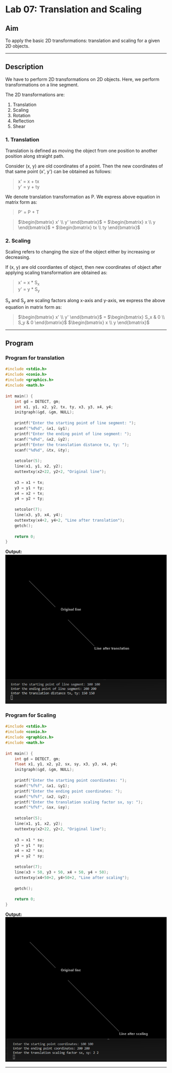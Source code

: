 # Lab 07: Translation and Scaling

## Aim
To apply the basic 2D transformations: translation and scaling for a given 2D objects.

---

## Description
We have to perform 2D transformations on 2D objects. Here, we perform transformations on a line segment.

The 2D transformations are:
1. Translation
2. Scaling
3. Rotation
4. Reflection
5. Shear

### 1. Translation
Translation is defined as moving the object from one position to another position along straight path.

Consider (x, y) are old coordinates of a point. Then the new coordinates of that same point (x', y') can be obtained as follows:  
> x' = x + tx  
y' = y + ty  

We denote translation transformation as P. We express above equation in matrix form as: 
> P' = P + T  

> $\begin{bmatrix} x' \\ y' \end{bmatrix}$ = $\begin{bmatrix} x \\ y \end{bmatrix}$ + $\begin{bmatrix} tx \\ ty \end{bmatrix}$

### 2. Scaling
Scaling refers to changing the size of the object either by increasing or decreasing.

If (x, y) are old coordiantes of object, then new coordinates of object after applying scaling transformation are obtained as: 

> x' = x * S<sub>x</sub>  
y' = y * S<sub>y</sub>  

S<sub>x</sub> and S<sub>y</sub> are scaling factors along x-axis and y-axis, we express the above equation in matrix form as:  

> $\begin{bmatrix} x' \\ y' \end{bmatrix}$ = $\begin{bmatrix} S_x & 0 \\ S_y & 0 \end{bmatrix}$ $\begin{bmatrix} x \\ y \end{bmatrix}$

---

## Program
### Program for translation
```c
#include <stdio.h>
#include <conio.h>
#include <graphics.h>
#include <math.h>

int main() {
    int gd = DETECT, gm;
    int x1, y1, x2, y2, tx, ty, x3, y3, x4, y4;
    initgraph(&gd, &gm, NULL);

    printf("Enter the starting point of line segment: ");
    scanf("%d%d", &x1, &y1);
    printf("Enter the ending point of line segment: ");
    scanf("%d%d", &x2, &y2);
    printf("Enter the translation distance tx, ty: ");
    scanf("%d%d", &tx, &ty);

    setcolor(5);
    line(x1, y1, x2, y2);
    outtextxy(x2+22, y2+2, "Original line");

    x3 = x1 + tx;
    y3 = y1 + ty;
    x4 = x2 + tx;
    y4 = y2 + ty;

    setcolor(7);
    line(x3, y3, x4, y4);
    outtextxy(x4+2, y4+2, "Line after translation");
    getch();

    return 0;
}
```

**Output:**  
![Program Output](/assets/07-01-translation.png)

### Program for Scaling
```c
#include <stdio.h>
#include <conio.h>
#include <graphics.h>
#include <math.h>

int main() {
    int gd = DETECT, gm;
    float x1, y1, x2, y2, sx, sy, x3, y3, x4, y4;
    initgraph(&gd, &gm, NULL);

    printf("Enter the starting point coordinates: ");
    scanf("%f%f", &x1, &y1);
    printf("Enter the ending point coordinates: ");
    scanf("%f%f", &x2, &y2);
    printf("Enter the translation scaling factor sx, sy: ");
    scanf("%f%f", &sx, &sy);

    setcolor(5);
    line(x1, y1, x2, y2);
    outtextxy(x2+22, y2+2, "Original line");

    x3 = x1 * sx;
    y3 = y1 * sy;
    x4 = x2 * sx;
    y4 = y2 * sy;

    setcolor(7);
    line(x3 + 50, y3 + 50, x4 + 50, y4 + 50);
    outtextxy(x4+50+2, y4+50+2, "Line after scaling");

    getch();

    return 0;
}
```

**Output:**  
![Program Output](/assets/07-02-scaling.png)

---
